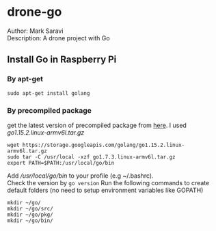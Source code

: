 # drone-go

Author: Mark Saravi  
Description: A drone project with Go  

## Install Go in Raspberry Pi

### By apt-get
`sudo apt-get install golang`  

### By precompiled package

get the latest version of precompiled package from [here](https://golang.org/dl/). I used *go1.15.2.linux-armv6l.tar.gz*  
```
wget https://storage.googleapis.com/golang/go1.15.2.linux-armv6l.tar.gz  
sudo tar -C /usr/local -xzf go1.7.3.linux-armv6l.tar.gz   
export PATH=$PATH:/usr/local/go/bin  
```
Add */usr/local/go/bin* to your profile (e.g ~/.bashrc).  
Check the version by `go version`
Run the following commands to create default folders (no need to setup environment variables like GOPATH)
```
mkdir ~/go/
mkdir ~/go/src/
mkdir ~/go/pkg/
mkdir ~/go/bin/
```
